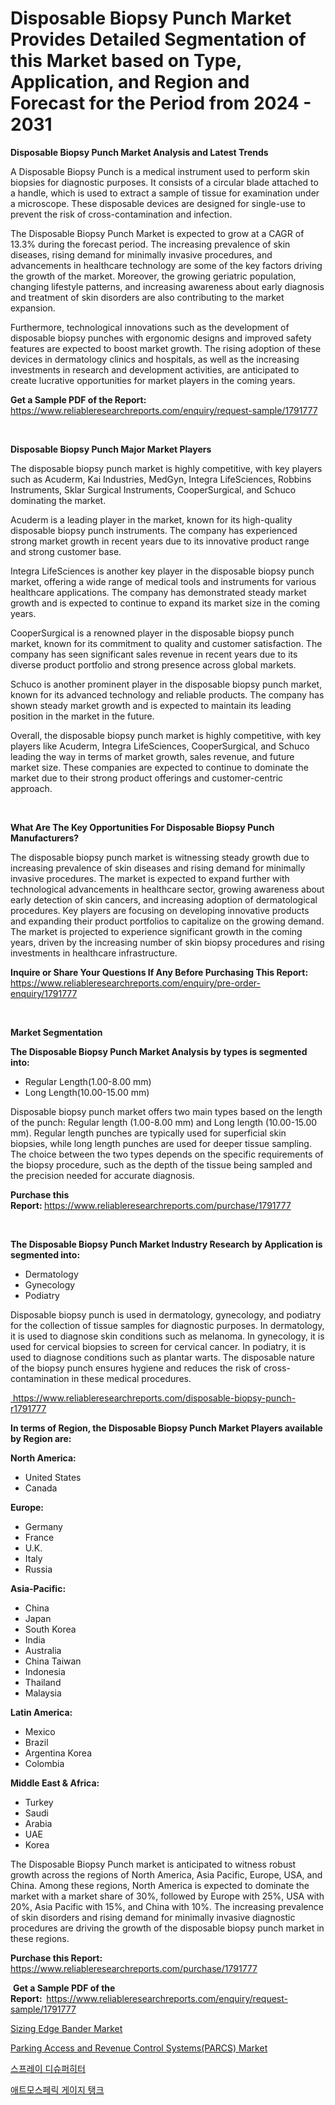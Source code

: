<p><h1>Disposable Biopsy Punch Market Provides Detailed Segmentation of this Market based on Type, Application, and Region and Forecast for the Period from 2024 - 2031</h1></p><p><strong>Disposable Biopsy Punch Market Analysis and Latest Trends</strong></p>
<p><p>A Disposable Biopsy Punch is a medical instrument used to perform skin biopsies for diagnostic purposes. It consists of a circular blade attached to a handle, which is used to extract a sample of tissue for examination under a microscope. These disposable devices are designed for single-use to prevent the risk of cross-contamination and infection.</p><p>The Disposable Biopsy Punch Market is expected to grow at a CAGR of 13.3% during the forecast period. The increasing prevalence of skin diseases, rising demand for minimally invasive procedures, and advancements in healthcare technology are some of the key factors driving the growth of the market. Moreover, the growing geriatric population, changing lifestyle patterns, and increasing awareness about early diagnosis and treatment of skin disorders are also contributing to the market expansion.</p><p>Furthermore, technological innovations such as the development of disposable biopsy punches with ergonomic designs and improved safety features are expected to boost market growth. The rising adoption of these devices in dermatology clinics and hospitals, as well as the increasing investments in research and development activities, are anticipated to create lucrative opportunities for market players in the coming years.</p></p>
<p><strong>Get a Sample PDF of the Report:&nbsp;</strong> <a href="https://www.reliableresearchreports.com/enquiry/request-sample/1791777">https://www.reliableresearchreports.com/enquiry/request-sample/1791777</a></p>
<p>&nbsp;</p>
<p><strong>Disposable Biopsy Punch Major Market Players</strong></p>
<p><p>The disposable biopsy punch market is highly competitive, with key players such as Acuderm, Kai Industries, MedGyn, Integra LifeSciences, Robbins Instruments, Sklar Surgical Instruments, CooperSurgical, and Schuco dominating the market.</p><p>Acuderm is a leading player in the market, known for its high-quality disposable biopsy punch instruments. The company has experienced strong market growth in recent years due to its innovative product range and strong customer base.</p><p>Integra LifeSciences is another key player in the disposable biopsy punch market, offering a wide range of medical tools and instruments for various healthcare applications. The company has demonstrated steady market growth and is expected to continue to expand its market size in the coming years.</p><p>CooperSurgical is a renowned player in the disposable biopsy punch market, known for its commitment to quality and customer satisfaction. The company has seen significant sales revenue in recent years due to its diverse product portfolio and strong presence across global markets.</p><p>Schuco is another prominent player in the disposable biopsy punch market, known for its advanced technology and reliable products. The company has shown steady market growth and is expected to maintain its leading position in the market in the future.</p><p>Overall, the disposable biopsy punch market is highly competitive, with key players like Acuderm, Integra LifeSciences, CooperSurgical, and Schuco leading the way in terms of market growth, sales revenue, and future market size. These companies are expected to continue to dominate the market due to their strong product offerings and customer-centric approach.</p></p>
<p>&nbsp;</p>
<p><strong>What Are The Key Opportunities For Disposable Biopsy Punch Manufacturers?</strong></p>
<p><p>The disposable biopsy punch market is witnessing steady growth due to increasing prevalence of skin diseases and rising demand for minimally invasive procedures. The market is expected to expand further with technological advancements in healthcare sector, growing awareness about early detection of skin cancers, and increasing adoption of dermatological procedures. Key players are focusing on developing innovative products and expanding their product portfolios to capitalize on the growing demand. The market is projected to experience significant growth in the coming years, driven by the increasing number of skin biopsy procedures and rising investments in healthcare infrastructure.</p></p>
<p><strong>Inquire or Share Your Questions If Any Before Purchasing This Report:</strong> <a href="https://www.reliableresearchreports.com/enquiry/pre-order-enquiry/1791777">https://www.reliableresearchreports.com/enquiry/pre-order-enquiry/1791777</a></p>
<p>&nbsp;</p>
<p><strong>Market Segmentation</strong></p>
<p><strong>The Disposable Biopsy Punch Market Analysis by types is segmented into:</strong></p>
<p><ul><li>Regular Length(1.00-8.00 mm)</li><li>Long Length(10.00-15.00 mm)</li></ul></p>
<p><p>Disposable biopsy punch market offers two main types based on the length of the punch: Regular length (1.00-8.00 mm) and Long length (10.00-15.00 mm). Regular length punches are typically used for superficial skin biopsies, while long length punches are used for deeper tissue sampling. The choice between the two types depends on the specific requirements of the biopsy procedure, such as the depth of the tissue being sampled and the precision needed for accurate diagnosis.</p></p>
<p><strong>Purchase this Report:&nbsp;</strong><a href="https://www.reliableresearchreports.com/purchase/1791777">https://www.reliableresearchreports.com/purchase/1791777</a></p>
<p>&nbsp;</p>
<p><strong>The Disposable Biopsy Punch Market Industry Research by Application is segmented into:</strong></p>
<p><ul><li>Dermatology</li><li>Gynecology</li><li>Podiatry</li></ul></p>
<p><p>Disposable biopsy punch is used in dermatology, gynecology, and podiatry for the collection of tissue samples for diagnostic purposes. In dermatology, it is used to diagnose skin conditions such as melanoma. In gynecology, it is used for cervical biopsies to screen for cervical cancer. In podiatry, it is used to diagnose conditions such as plantar warts. The disposable nature of the biopsy punch ensures hygiene and reduces the risk of cross-contamination in these medical procedures.</p></p>
<p><a href="https://www.reliableresearchreports.com/disposable-biopsy-punch-r1791777">&nbsp;https://www.reliableresearchreports.com/disposable-biopsy-punch-r1791777</a></p>
<p><strong>In terms of Region, the Disposable Biopsy Punch Market Players available by Region are:</strong></p>
<p>
    <p> <strong> North America: </strong>
        <ul>
            <li>United States</li>
            <li>Canada</li>
        </ul>
        </p> 
    <p> <strong> Europe: </strong>
        <ul>
            <li>Germany</li>
            <li>France</li>
            <li>U.K.</li>
            <li>Italy</li>
            <li>Russia</li>
        </ul>
        </p> 
    <p> <strong> Asia-Pacific: </strong>
        <ul>
            <li>China</li>
            <li>Japan</li>
            <li>South Korea</li>
            <li>India</li>
            <li>Australia</li>
            <li>China Taiwan</li>
            <li>Indonesia</li>
            <li>Thailand</li>
            <li>Malaysia</li>
        </ul>
        </p> 
    <p> <strong> Latin America: </strong>
        <ul>
            <li>Mexico</li>
            <li>Brazil</li>
            <li>Argentina Korea</li>
            <li>Colombia</li>
        </ul>
        </p> 
    <p> <strong> Middle East & Africa: </strong>
        <ul>
            <li>Turkey</li>
            <li>Saudi</li>
            <li>Arabia</li>
            <li>UAE</li>
            <li>Korea</li>
        </ul>
    </p>
    </p>
<p><p>The Disposable Biopsy Punch market is anticipated to witness robust growth across the regions of North America, Asia Pacific, Europe, USA, and China. Among these regions, North America is expected to dominate the market with a market share of 30%, followed by Europe with 25%, USA with 20%, Asia Pacific with 15%, and China with 10%. The increasing prevalence of skin disorders and rising demand for minimally invasive diagnostic procedures are driving the growth of the disposable biopsy punch market in these regions.</p></p>
<p><strong>Purchase this Report: </strong><a href="https://www.reliableresearchreports.com/purchase/1791777">https://www.reliableresearchreports.com/purchase/1791777</a></p>
<p>&nbsp;<strong>Get a Sample PDF of the Report:&nbsp;&nbsp;</strong><a href="https://www.reliableresearchreports.com/enquiry/request-sample/1791777">https://www.reliableresearchreports.com/enquiry/request-sample/1791777</a></p>
<p><strong></strong></p>
<p><p><a href="https://github.com/Airanohannonzb68e5pb53oc1/Market-Research-Report-List-3/blob/main/sizing-edge-bander-market.md">Sizing Edge Bander Market</a></p><p><a href="https://github.com/fiixsa/Market-Research-Report-List-3/blob/main/parking-access-and-revenue-control-systemsparcs-market.md">Parking Access and Revenue Control Systems(PARCS) Market</a></p><p><a href="https://github.com/bvubpqd5241630/Market-Research-Report-List-2/blob/main/4420672181051.md">스프레이 디슈퍼히터</a></p><p><a href="https://github.com/khytkeqagplkzqvh/Market-Research-Report-List-2/blob/main/2684798181052.md">애트모스페릭 게이지 탱크</a></p></p>
